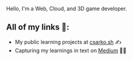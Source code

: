 Hello, I'm a Web, Cloud, and 3D game developer.

## All of my links 🔗:
- My public learning projects at <a href="https://csarko.sh">csarko.sh</a> ✍️
- Capturing my learnings in text on <a href="https://medium.com/@csarkosh">Medium</a> 🧑‍💻
